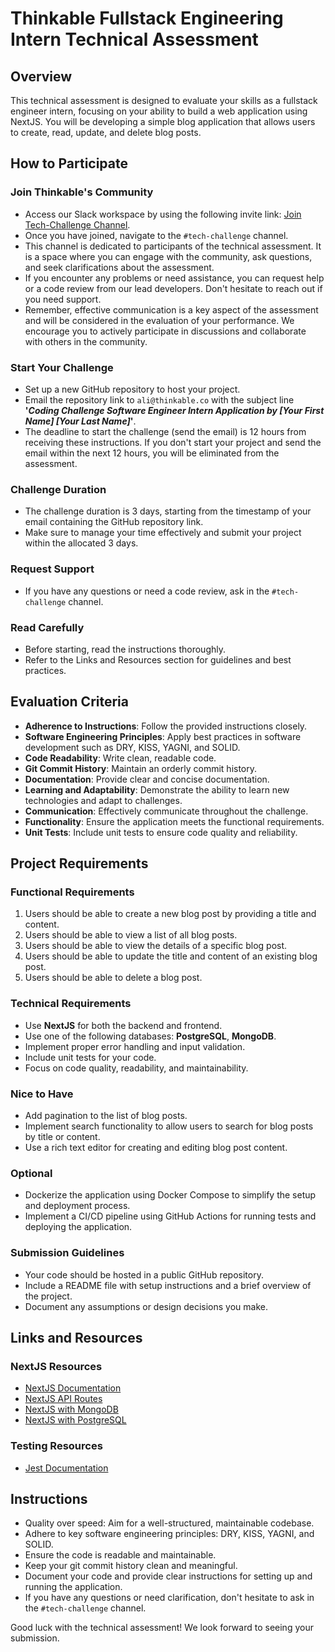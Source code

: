 # Thinkable Fullstack Engineering Intern Technical Assessment

## Overview
This technical assessment is designed to evaluate your skills as a fullstack engineer intern, focusing on your ability to build a web application using NextJS. You will be developing a simple blog application that allows users to create, read, update, and delete blog posts.

## How to Participate

### Join Thinkable's Community
- Access our Slack workspace by using the following invite link: [Join Tech-Challenge Channel](https://join.slack.com/share/enQtNzEzMjc4NTY0OTUwNC04ZGZkZTU3MGI2NzZjZmI3NzhmMWViOWQ1ZjM0ODk3NGU1NzI2YWZhZmY0NzY2ZTdmZGJlNTM4MTU3YzQ0NTVj).
- Once you have joined, navigate to the `#tech-challenge` channel.
- This channel is dedicated to participants of the technical assessment. It is a space where you can engage with the community, ask questions, and seek clarifications about the assessment.
- If you encounter any problems or need assistance, you can request help or a code review from our lead developers. Don't hesitate to reach out if you need support.
- Remember, effective communication is a key aspect of the assessment and will be considered in the evaluation of your performance. We encourage you to actively participate in discussions and collaborate with others in the community.

### Start Your Challenge
- Set up a new GitHub repository to host your project.
- Email the repository link to `ali@thinkable.co` with the subject line **'*Coding Challenge Software Engineer Intern Application by [Your First Name] [Your Last Name]*'**.
- The deadline to start the challenge (send the email) is 12 hours from receiving these instructions. If you don't start your project and send the email within the next 12 hours, you will be eliminated from the assessment.

### Challenge Duration
- The challenge duration is 3 days, starting from the timestamp of your email containing the GitHub repository link.
- Make sure to manage your time effectively and submit your project within the allocated 3 days.

### Request Support
- If you have any questions or need a code review, ask in the `#tech-challenge` channel.

### Read Carefully
- Before starting, read the instructions thoroughly.
- Refer to the Links and Resources section for guidelines and best practices.

## Evaluation Criteria

- **Adherence to Instructions**: Follow the provided instructions closely.
- **Software Engineering Principles**: Apply best practices in software development such as DRY, KISS, YAGNI, and SOLID.
- **Code Readability**: Write clean, readable code.
- **Git Commit History**: Maintain an orderly commit history.
- **Documentation**: Provide clear and concise documentation.
- **Learning and Adaptability**: Demonstrate the ability to learn new technologies and adapt to challenges.
- **Communication**: Effectively communicate throughout the challenge.
- **Functionality**: Ensure the application meets the functional requirements.
- **Unit Tests**: Include unit tests to ensure code quality and reliability.

## Project Requirements

### Functional Requirements
1. Users should be able to create a new blog post by providing a title and content.
2. Users should be able to view a list of all blog posts.
3. Users should be able to view the details of a specific blog post.
4. Users should be able to update the title and content of an existing blog post.
5. Users should be able to delete a blog post.

### Technical Requirements
- Use **NextJS** for both the backend and frontend.
- Use one of the following databases: **PostgreSQL**, **MongoDB**.
- Implement proper error handling and input validation.
- Include unit tests for your code.
- Focus on code quality, readability, and maintainability.

### Nice to Have
- Add pagination to the list of blog posts.
- Implement search functionality to allow users to search for blog posts by title or content.
- Use a rich text editor for creating and editing blog post content.

### Optional
- Dockerize the application using Docker Compose to simplify the setup and deployment process.
- Implement a CI/CD pipeline using GitHub Actions for running tests and deploying the application.

### Submission Guidelines
- Your code should be hosted in a public GitHub repository.
- Include a README file with setup instructions and a brief overview of the project.
- Document any assumptions or design decisions you make.

## Links and Resources
### NextJS Resources
- [NextJS Documentation](https://nextjs.org/docs)
- [NextJS API Routes](https://nextjs.org/docs/api-routes/introduction)
- [NextJS with MongoDB](https://developer.mongodb.com/how-to/nextjs-with-mongodb/)
- [NextJS with PostgreSQL](https://vercel.com/guides/nextjs-prisma-postgres)

### Testing Resources
- [Jest Documentation](https://jestjs.io/docs/getting-started)

## Instructions
- Quality over speed: Aim for a well-structured, maintainable codebase.
- Adhere to key software engineering principles: DRY, KISS, YAGNI, and SOLID.
- Ensure the code is readable and maintainable.
- Keep your git commit history clean and meaningful.
- Document your code and provide clear instructions for setting up and running the application.
- If you have any questions or need clarification, don't hesitate to ask in the `#tech-challenge` channel.

Good luck with the technical assessment! We look forward to seeing your submission.